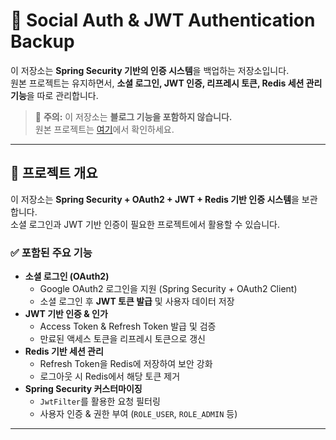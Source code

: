 # 🔐 Social Auth & JWT Authentication Backup

이 저장소는 **Spring Security 기반의 인증 시스템**을 백업하는 저장소입니다.  
원본 프로젝트는 유지하면서, **소셜 로그인, JWT 인증, 리프레시 토큰, Redis 세션 관리 기능**을 따로 관리합니다.

> 🚀 **주의:** 이 저장소는 **블로그 기능을 포함하지 않습니다.**  
> 원본 프로젝트는 [여기](https://github.com/your-username/original-repo)에서 확인하세요.

---

## 📌 프로젝트 개요

이 저장소는 **Spring Security + OAuth2 + JWT + Redis 기반 인증 시스템**을 보관합니다.  
소셜 로그인과 JWT 기반 인증이 필요한 프로젝트에서 활용할 수 있습니다.

### ✅ 포함된 주요 기능
- **소셜 로그인 (OAuth2)**
  - Google OAuth2 로그인을 지원 (Spring Security + OAuth2 Client)
  - 소셜 로그인 후 **JWT 토큰 발급** 및 사용자 데이터 저장
- **JWT 기반 인증 & 인가**
  - Access Token & Refresh Token 발급 및 검증
  - 만료된 액세스 토큰을 리프레시 토큰으로 갱신
- **Redis 기반 세션 관리**
  - Refresh Token을 Redis에 저장하여 보안 강화
  - 로그아웃 시 Redis에서 해당 토큰 제거
- **Spring Security 커스터마이징**
  - `JwtFilter`를 활용한 요청 필터링
  - 사용자 인증 & 권한 부여 (`ROLE_USER`, `ROLE_ADMIN` 등)

---
